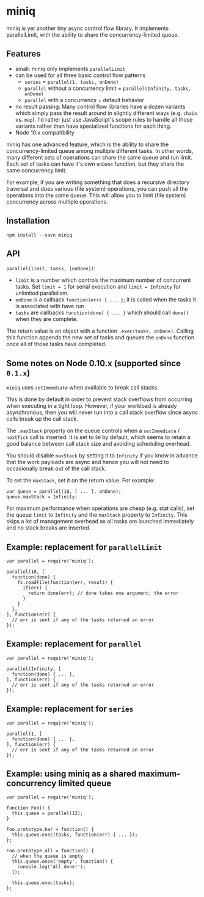 # miniq

miniq is yet another tiny async control flow library. It implements parallelLimit, with the ability to share the concurrency-limited queue.

## Features

- small: miniq only implements `parallelLimit`
- can be used for all three basic control flow patterns
  - `series` = `parallel(1, tasks, onDone)`
  - `parallel` without a concurrency limit = `parallel(Infinity, tasks, onDone)`
  - `parallel` with a concurrency = default behavior
- no result passing: Many control flow libraries have a dozen variants which simply pass the result around in slightly different ways (e.g. `chain` vs. `map`). I'd rather just use JavaScript's scope rules to handle all those variants rather than have specialized functions for each thing.
- Node 10.x compatibility

miniq has one advanced feature, which is the ability to share the concurrency-limited queue among multiple different tasks. In other words, many different sets of operations can share the same queue and run limit. Each set of tasks can have it's own `onDone` function, but they share the same concurrency limit.

For example, if you are writing something that does a recursive directory traversal and does various (file system) operations, you can push all the operations into the same queue. This will allow you to limit (file system) concurrency across multiple operations.

## Installation

    npm install --save miniq

## API

`parallel(limit, tasks, [onDone])`:

- `limit` is a number which controls the maximum number of concurrent tasks. Set `limit = 1` for serial execution and `limit = Infinity` for unlimited parallelism.
- `onDone` is a callback `function(err) { ... }`; it is called when the tasks it is associated with have run
- `tasks` are callbacks `function(done) { ... }` which should call `done()` when they are complete.

The return value is an object with a function `.exec(tasks, onDone)`. Calling this function appends the new set of tasks and queues the `onDone` function once all of those tasks have completed.

## Some notes on Node 0.10.x (supported since `0.1.x`)

`miniq` uses `setImmediate` when available to break call stacks.

This is done by default in order to prevent stack overflows from occurring when executing in a tight loop. However, if your workload is already asynchronous, then you will never run into a call stack overflow since async calls break up the call stack.

The `.maxStack` property on the queue controls when a `setImmediate` / `nextTick` call is inserted. It is set to `50` by default, which seems to retain a good balance between call stack size and avoiding scheduling overhead.

 You should disable `maxStack` by setting it to `Infinity` if you know in advance that the work payloads are async and hence you will not need to occasionally break out of the call stack.

To set the `maxStack`, set it on the return value. For example:

    var queue = parallel(10, [ ... ], onDone);
    queue.maxStack = Infinity;

For maximum performance when operations are cheap (e.g. stat calls), set the queue `limit` to `Infinity` and the `maxStack` property to `Infinity`. This skips a lot of management overhead as all tasks are launched immediately and no stack breaks are inserted.

## Example: replacement for `parallelLimit`

    var parallel = require('miniq');

    parallel(10, [
      function(done) {
        fs.readFile(function(err, result) {
          if(err) {
            return done(err); // done takes one argument: the error
          }
        }
      },
    ], function(err) {
      // err is sent if any of the tasks returned an error
    });


## Example: replacement for `parallel`

    var parallel = require('miniq');

    parallel(Infinity, [
      function(done) { ... },
    ], function(err) {
      // err is sent if any of the tasks returned an error
    });

## Example: replacement for `series`

    var parallel = require('miniq');

    parallel(1, [
      function(done) { ... },
    ], function(err) {
      // err is sent if any of the tasks returned an error
    });

## Example: using miniq as a shared maximum-concurrency limited queue

    var parallel = require('miniq');

    function Foo() {
      this.queue = parallel(12);
    }

    Foo.prototype.bar = function() {
      this.queue.exec(tasks, function(err) { ... });
    };

    Foo.prototype.all = function() {
      // when the queue is empty
      this.queue.once('empty', function() {
        console.log('All done!');
      });

      this.queue.exec(tasks);
    };
